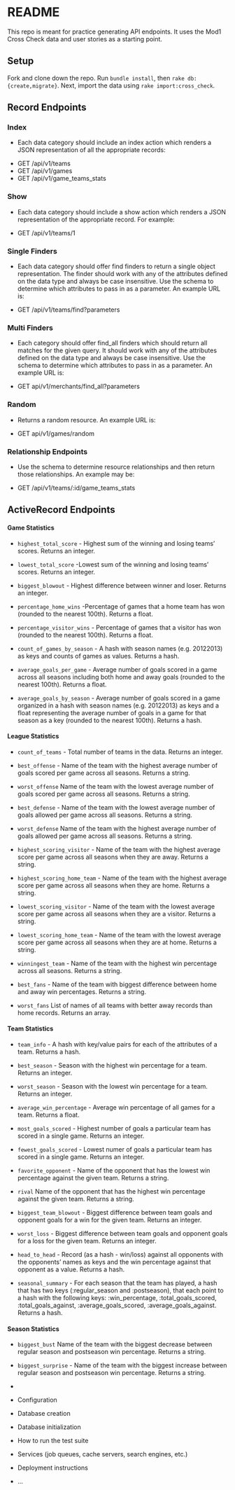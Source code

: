 # README

This repo is meant for practice generating API endpoints.  It uses the Mod1 Cross Check data and user stories as a starting point.

## Setup

Fork and clone down the repo.  Run `bundle install`, then `rake db:{create,migrate}`.  Next, import the data using `rake import:cross_check`.

## Record Endpoints

### Index

- Each data category should include an index action which renders a JSON representation of all the appropriate records:


* GET /api/v1/teams
* GET /api/v1/games
* GET /api/v1/game_teams_stats

### Show

- Each data category should include a show action which renders a JSON representation of the appropriate record.  For example:

* GET /api/v1/teams/1

### Single Finders

- Each data category should offer find finders to return a single object representation. The finder should work with any of the attributes defined on the data type and always be case insensitive.  Use the schema to determine which attributes to pass in as a parameter.  An example URL is:

* GET /api/v1/teams/find?parameters

### Multi Finders

- Each category should offer find_all finders which should return all matches for the given query. It should work with any of the attributes defined on the data type and always be case insensitive.  Use the schema to determine which attributes to pass in as a parameter.  An example URL is:

* GET api/v1/merchants/find_all?parameters

### Random

- Returns a random resource.  An example URL is:

* GET api/v1/games/random

### Relationship Endpoints

- Use the schema to determine resource relationships and then return those relationships.  An example may be:

* GET /api/v1/teams/:id/game_teams_stats

## ActiveRecord Endpoints

#### Game Statistics

* `highest_total_score` -	Highest sum of the winning and losing teams’ scores.  Returns an integer.

* `lowest_total_score` -Lowest sum of the winning and losing teams’ scores.  Returns an integer.

* `biggest_blowout` -	Highest difference between winner and loser.  Returns an integer.

* `percentage_home_wins` -Percentage of games that a home team has won (rounded to the nearest 100th).  Returns a float.

* `percentage_visitor_wins` -	Percentage of games that a visitor has won (rounded to the nearest 100th).  Returns a float.

* `count_of_games_by_season` - A hash with season names (e.g. 20122013) as keys and counts of games as values.  Returns a hash.

* `average_goals_per_game` - Average number of goals scored in a game across all seasons including both home and away goals (rounded to the nearest 100th).  Returns a float.

* `average_goals_by_season` - Average number of goals scored in a game organized in a hash with season names (e.g. 20122013) as keys and a float representing the average number of goals in a game for that season as a key (rounded to the nearest 100th).  Returns a hash.

#### League Statistics

* `count_of_teams` - Total number of teams in the data. 	Returns an integer.

* `best_offense` - Name of the team with the highest average number of goals scored per game across all seasons. 	Returns a string.

* `worst_offense` 	Name of the team with the lowest average number of goals scored per game across all seasons. 	Returns a string.

* `best_defense` - Name of the team with the lowest average number of goals allowed per game across all seasons. 	Returns a string.

* `worst_defense` 	Name of the team with the highest average number of goals allowed per game across all seasons. 	Returns a string.

* `highest_scoring_visitor` - Name of the team with the highest average score per game across all seasons when they are away. 	Returns a string.

* `highest_scoring_home_team` - Name of the team with the highest average score per game across all seasons when they are home. 	Returns a string.

* `lowest_scoring_visitor` - Name of the team with the lowest average score per game across all seasons when they are a visitor. 	Returns a string.

* `lowest_scoring_home_team` - Name of the team with the lowest average score per game across all seasons when they are at home. 	Returns a string.

* `winningest_team` - Name of the team with the highest win percentage across all seasons. 	Returns a string.

* `best_fans` - Name of the team with biggest difference between home and away win percentages. 	Returns a string.

* `worst_fans` 	List of names of all teams with better away records than home records. 	Returns an array.

#### Team Statistics

* `team_info` - A hash with key/value pairs for each of the attributes of a team. 	Returns a hash.

* `best_season` - Season with the highest win percentage for a team. 	Returns an integer.

* `worst_season` - Season with the lowest win percentage for a team. 	Returns an integer.

* `average_win_percentage` - Average win percentage of all games for a team. 	Returns a float.

* `most_goals_scored` - Highest number of goals a particular team has scored in a single game. 	Returns an integer.

* `fewest_goals_scored` - Lowest numer of goals a particular team has scored in a single game. 	Returns an integer.

* `favorite_opponent` - Name of the opponent that has the lowest win percentage against the given team. 	Returns a string.

* `rival` 	Name of the opponent that has the highest win percentage against the given team. 	Returns a string.

* `biggest_team_blowout` - Biggest difference between team goals and opponent goals for a win for the given team. 	Returns an integer.

* `worst_loss` - Biggest difference between team goals and opponent goals for a loss for the given team. 	Returns an integer.

* `head_to_head` - Record (as a hash - win/loss) against all opponents with the opponents’ names as keys and the win percentage against that opponent as a value. 	Returns a hash.

* `seasonal_summary` - For each season that the team has played, a hash that has two keys (:regular_season and :postseason), that each point to a hash with the following keys: :win_percentage, :total_goals_scored, :total_goals_against, :average_goals_scored, :average_goals_against. 	Returns a hash.

#### Season Statistics

* `biggest_bust` 	Name of the team with the biggest decrease between regular season and postseason win percentage. 	Returns a string.

* `biggest_surprise` - Name of the team with the biggest increase between regular season and postseason win percentage. 	Returns a string.

* 

* Configuration

* Database creation

* Database initialization

* How to run the test suite

* Services (job queues, cache servers, search engines, etc.)

* Deployment instructions

* ...
